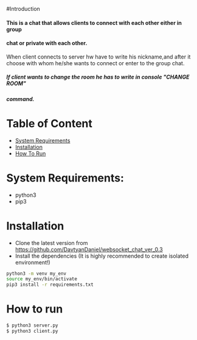 #Introduction
#### This is a chat that allows clients to connect with each other either in group
#### chat or private with each other.
When client connects to server hw have to write his nickname,and after it choose with 
whom he/she wants to connect or enter to the group chat.

##### If client wants to change the room he has to write in console "CHANGE ROOM"
##### command.


# Table of Content
* [System Requirements](#system-requirements)
* [Installation](#installation)
* [How To Run](#how-to-run)
​
# System Requirements:
 - python3 
 - pip3
​
# Installation
  - Clone the latest version from https://github.com/DavtyanDaniel/websocket_chat_ver_0.3 
  - Install the dependencies (It is highly recommended to create isolated environment!)
  ```sh
  python3 -m venv my_env
  source my_env/bin/activate
  pip3 install -r requirements.txt
  ```

# How to run
 ```sh
$ python3 server.py
$ python3 client.py
 ```


